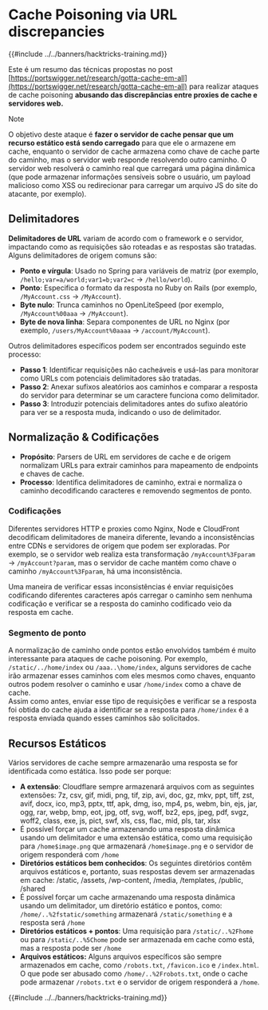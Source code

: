 # Cache Poisoning via URL discrepancies

{{#include ../../banners/hacktricks-training.md}}

Este é um resumo das técnicas propostas no post [https://portswigger.net/research/gotta-cache-em-all](https://portswigger.net/research/gotta-cache-em-all) para realizar ataques de cache poisoning **abusando das discrepâncias entre proxies de cache e servidores web.**

> [!NOTE]
> O objetivo deste ataque é **fazer o servidor de cache pensar que um recurso estático está sendo carregado** para que ele o armazene em cache, enquanto o servidor de cache armazena como chave de cache parte do caminho, mas o servidor web responde resolvendo outro caminho. O servidor web resolverá o caminho real que carregará uma página dinâmica (que pode armazenar informações sensíveis sobre o usuário, um payload malicioso como XSS ou redirecionar para carregar um arquivo JS do site do atacante, por exemplo).

## Delimitadores

**Delimitadores de URL** variam de acordo com o framework e o servidor, impactando como as requisições são roteadas e as respostas são tratadas. Alguns delimitadores de origem comuns são:

- **Ponto e vírgula**: Usado no Spring para variáveis de matriz (por exemplo, `/hello;var=a/world;var1=b;var2=c` → `/hello/world`).
- **Ponto**: Especifica o formato da resposta no Ruby on Rails (por exemplo, `/MyAccount.css` → `/MyAccount`).
- **Byte nulo**: Trunca caminhos no OpenLiteSpeed (por exemplo, `/MyAccount%00aaa` → `/MyAccount`).
- **Byte de nova linha**: Separa componentes de URL no Nginx (por exemplo, `/users/MyAccount%0aaaa` → `/account/MyAccount`).

Outros delimitadores específicos podem ser encontrados seguindo este processo:

- **Passo 1**: Identificar requisições não cacheáveis e usá-las para monitorar como URLs com potenciais delimitadores são tratadas.
- **Passo 2**: Anexar sufixos aleatórios aos caminhos e comparar a resposta do servidor para determinar se um caractere funciona como delimitador.
- **Passo 3**: Introduzir potenciais delimitadores antes do sufixo aleatório para ver se a resposta muda, indicando o uso de delimitador.

## Normalização & Codificações

- **Propósito**: Parsers de URL em servidores de cache e de origem normalizam URLs para extrair caminhos para mapeamento de endpoints e chaves de cache.
- **Processo**: Identifica delimitadores de caminho, extrai e normaliza o caminho decodificando caracteres e removendo segmentos de ponto.

### **Codificações**

Diferentes servidores HTTP e proxies como Nginx, Node e CloudFront decodificam delimitadores de maneira diferente, levando a inconsistências entre CDNs e servidores de origem que podem ser exploradas. Por exemplo, se o servidor web realiza esta transformação `/myAccount%3Fparam` → `/myAccount?param`, mas o servidor de cache mantém como chave o caminho `/myAccount%3Fparam`, há uma inconsistência.

Uma maneira de verificar essas inconsistências é enviar requisições codificando diferentes caracteres após carregar o caminho sem nenhuma codificação e verificar se a resposta do caminho codificado veio da resposta em cache.

### Segmento de ponto

A normalização de caminho onde pontos estão envolvidos também é muito interessante para ataques de cache poisoning. Por exemplo, `/static/../home/index` ou `/aaa..\home/index`, alguns servidores de cache irão armazenar esses caminhos com eles mesmos como chaves, enquanto outros podem resolver o caminho e usar `/home/index` como a chave de cache.\
Assim como antes, enviar esse tipo de requisições e verificar se a resposta foi obtida do cache ajuda a identificar se a resposta para `/home/index` é a resposta enviada quando esses caminhos são solicitados.

## Recursos Estáticos

Vários servidores de cache sempre armazenarão uma resposta se for identificada como estática. Isso pode ser porque:

- **A extensão**: Cloudflare sempre armazenará arquivos com as seguintes extensões: 7z, csv, gif, midi, png, tif, zip, avi, doc, gz, mkv, ppt, tiff, zst, avif, docx, ico, mp3, pptx, ttf, apk, dmg, iso, mp4, ps, webm, bin, ejs, jar, ogg, rar, webp, bmp, eot, jpg, otf, svg, woff, bz2, eps, jpeg, pdf, svgz, woff2, class, exe, js, pict, swf, xls, css, flac, mid, pls, tar, xlsx
- É possível forçar um cache armazenando uma resposta dinâmica usando um delimitador e uma extensão estática, como uma requisição para `/home$image.png` que armazenará `/home$image.png` e o servidor de origem responderá com `/home`
- **Diretórios estáticos bem conhecidos**: Os seguintes diretórios contêm arquivos estáticos e, portanto, suas respostas devem ser armazenadas em cache: /static, /assets, /wp-content, /media, /templates, /public, /shared
- É possível forçar um cache armazenando uma resposta dinâmica usando um delimitador, um diretório estático e pontos, como: `/home/..%2fstatic/something` armazenará `/static/something` e a resposta será `/home`
- **Diretórios estáticos + pontos**: Uma requisição para `/static/..%2Fhome` ou para `/static/..%5Chome` pode ser armazenada em cache como está, mas a resposta pode ser `/home`
- **Arquivos estáticos:** Alguns arquivos específicos são sempre armazenados em cache, como `/robots.txt`, `/favicon.ico` e `/index.html`. O que pode ser abusado como `/home/..%2Frobots.txt`, onde o cache pode armazenar `/robots.txt` e o servidor de origem responderá a `/home`.

{{#include ../../banners/hacktricks-training.md}}
